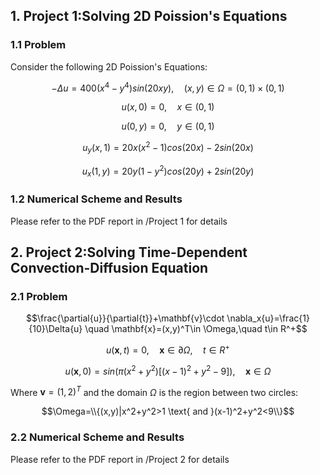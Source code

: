 ## 1. Project 1:Solving 2D Poission's Equations

### 1.1 Problem
Consider the following 2D Poission's Equations:


$$-\Delta{u}=400(x^4-y^4)sin(20xy),\quad (x,y)\in \Omega=(0,1) \times (0,1)$$

$$u(x,0)=0,\quad x\in(0,1)$$

$$u(0,y)=0,\quad y\in(0,1)$$

$$u_y(x,1)=20x(x^2-1)cos(20x)-2sin(20x)$$

$$u_x(1,y)=20y(1-y^2)cos(20y)+2sin(20y)$$

### 1.2 Numerical Scheme and Results
Please refer to the PDF report in /Project 1 for details

## 2. Project 2:Solving Time-Dependent Convection-Diffusion Equation

### 2.1 Problem

$$\frac{\partial{u}}{\partial{t}}+\mathbf{v}\cdot \nabla_x{u}=\frac{1}{10}\Delta{u} \quad \mathbf{x}=(x,y)^T\in \Omega,\quad t\in R^+$$

$$u(\mathbf{x}, t)=0,\quad \mathbf{x} \in \partial{\Omega}, \quad t\in R^+$$

$$u(\mathbf{x}, 0)=sin(\pi(x^2+y^2)[(x-1)^2+y^2-9]),\quad \mathbf{x}\in\Omega$$

Where $\mathbf{v}=(1,2)^T$ and the domain $\Omega$ is the region between two circles:

$$\Omega=\\{(x,y)|x^2+y^2>1 \text{  and  }(x-1)^2+y^2<9\\}$$

### 2.2 Numerical Scheme and Results
Please refer to the PDF report in /Project 2 for details

